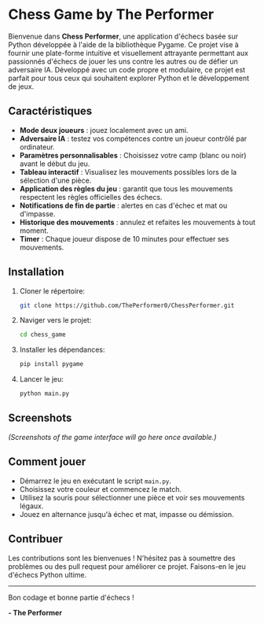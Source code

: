 # Chess Game by The Performer

Bienvenue dans **Chess Performer**, une application d'échecs basée sur Python développée à l'aide de la bibliothèque Pygame. Ce projet vise à fournir une plate-forme intuitive et visuellement attrayante permettant aux passionnés d'échecs de jouer les uns contre les autres ou de défier un adversaire IA. Développé avec un code propre et modulaire, ce projet est parfait pour tous ceux qui souhaitent explorer Python et le développement de jeux.

## Caractéristiques
- **Mode deux joueurs** : jouez localement avec un ami.
- **Adversaire IA** : testez vos compétences contre un joueur contrôlé par ordinateur.
- **Paramètres personnalisables** : Choisissez votre camp (blanc ou noir) avant le début du jeu.
- **Tableau interactif** : Visualisez les mouvements possibles lors de la sélection d'une pièce.
- **Application des règles du jeu** : garantit que tous les mouvements respectent les règles officielles des échecs.
- **Notifications de fin de partie** : alertes en cas d'échec et mat ou d'impasse.
- **Historique des mouvements** : annulez et refaites les mouvements à tout moment.
- **Timer** : Chaque joueur dispose de 10 minutes pour effectuer ses mouvements.

## Installation
1. Cloner le répertoire:
   ```bash
   git clone https://github.com/ThePerformer0/ChessPerformer.git
   ```
2. Naviger vers le projet:
   ```bash
   cd chess_game
   ```
3. Installer les dépendances:
   ```bash
   pip install pygame
   ```
4. Lancer le jeu:
   ```bash
   python main.py
   ```

## Screenshots
*(Screenshots of the game interface will go here once available.)*

## Comment jouer
- Démarrez le jeu en exécutant le script `main.py`.
- Choisissez votre couleur et commencez le match.
- Utilisez la souris pour sélectionner une pièce et voir ses mouvements légaux.
- Jouez en alternance jusqu'à échec et mat, impasse ou démission.

## Contribuer
Les contributions sont les bienvenues ! N'hésitez pas à soumettre des problèmes ou des pull request pour améliorer ce projet. Faisons-en le jeu d'échecs Python ultime.

---

Bon codage et bonne partie d'échecs !

**- The Performer**

